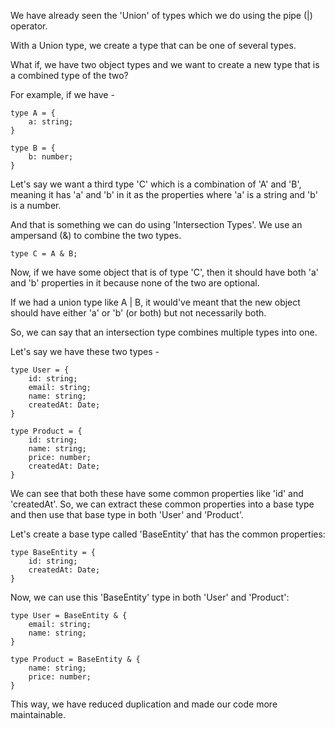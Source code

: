 We have already seen the 'Union' of types which we do using the pipe (|) operator.

With a Union type, we create a type that can be one of several types.

What if, we have two object types and we want to create a new type that is a combined type of the two?

For example, if we have -

    type A = {
        a: string;
    }

    type B = {
        b: number;
    }

Let's say we want a third type 'C' which is a combination of 'A' and 'B', meaning it has 'a' and 'b' in it as the properties where 'a' is a string and 'b' is a number. 

And that is something we can do using 'Intersection Types'. We use an ampersand (&) to combine the two types.

    type C = A & B;

Now, if we have some object that is of type 'C', then it should have both 'a' and 'b' properties in it because none of the two are optional.

If we had a union type like A | B, it would've meant that the new object should have either 'a' or 'b' (or both) but not necessarily both.

So, we can say that an intersection type combines multiple types into one.

Let's say we have these two types -

    type User = {
        id: string;
        email: string;
        name: string;
        createdAt: Date;
    }

    type Product = {
        id: string;
        name: string;
        price: number;
        createdAt: Date;
    }

We can see that both these have some common properties like 'id' and 'createdAt'. So, we can extract these common properties into a base type and then use that base type in both 'User' and 'Product'.

Let's create a base type called 'BaseEntity' that has the common properties:

    type BaseEntity = {
        id: string;
        createdAt: Date;
    }

Now, we can use this 'BaseEntity' type in both 'User' and 'Product':

    type User = BaseEntity & {
        email: string;
        name: string;
    }

    type Product = BaseEntity & {
        name: string;
        price: number;
    }

This way, we have reduced duplication and made our code more maintainable.
